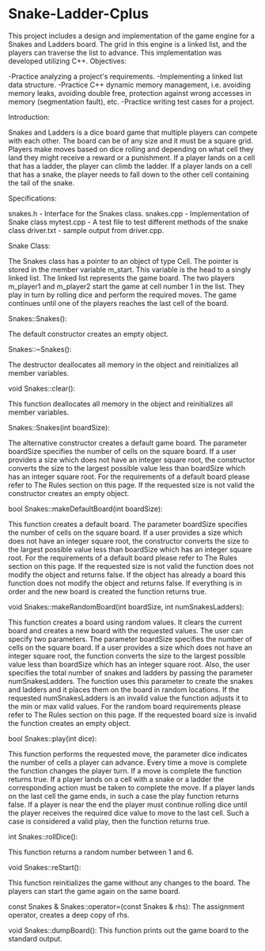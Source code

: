 # Snake-Ladder-Cplus
This project includes a design and implementation of the game engine for a Snakes and Ladders board. The grid in this engine is a linked list, and the players can traverse the list to advance. This implementation was developed utilizing C++. 
Objectives:  

  -Practice analyzing a project's requirements.
  -Implementing a linked list data structure.
  -Practice C++ dynamic memory management, i.e. avoiding memory leaks, avoiding double free, protection against wrong accesses in memory (segmentation fault), etc.
  -Practice writing test cases for a project.

Introduction:  

Snakes and Ladders is a dice board game that multiple players can compete with each other. The board can be of any size and it must be a square grid. Players make moves based on dice rolling and depending on what cell they land they might receive a reward or a punishment. If a player lands on a cell that has a ladder, the player can climb the ladder. If a player lands on a cell that has a snake, the player needs to fall down to the other cell containing the tail of the snake. 

Specifications:

snakes.h - Interface for the Snakes class.
snakes.cpp - Implementation of Snake class
mytest.cpp - A test file to test different methods of the snake class
driver.txt - sample output from driver.cpp.

Snake Class:

The Snakes class has a pointer to an object of type Cell. The pointer is stored in the member variable m_start. This variable is the head to a singly linked list. The linked list represents the game board. The two players m_player1 and m_player2 start the game at cell number 1 in the list. They play in turn by rolling dice and perform the required moves. The game continues until one of the players reaches the last cell of the board.

Snakes::Snakes():

The default constructor creates an empty object.

Snakes::~Snakes():

The destructor deallocates all memory in the object and reinitializes all member variables.

void Snakes::clear():

This function deallocates all memory in the object and reinitializes all member variables.

Snakes::Snakes(int boardSize):

The alternative constructor creates a default game board. The parameter boardSize specifies the number of cells on the square board. If a user provides a size which does not have an integer square root, the constructor converts the size to the largest possible value less than boardSize which has an integer square root. For the requirements of a default board please refer to The Rules section on this page. If the requested size is not valid the constructor creates an empty object.

bool Snakes::makeDefaultBoard(int boardSize):

This function creates a default board. The parameter boardSize specifies the number of cells on the square board. If a user provides a size which does not have an integer square root, the constructor converts the size to the largest possible value less than boardSize which has an integer square root. For the requirements of a default board please refer to The Rules section on this page. If the requested size is not valid the function does not modify the object and returns false. If the object has already a board this function does not modify the object and returns false. If everything is in order and the new board is created the function returns true.

void Snakes::makeRandomBoard(int boardSize, int numSnakesLadders):

This function creates a board using random values. It clears the current board and creates a new board with the requested values. The user can specify two parameters. The parameter boardSize specifies the number of cells on the square board. If a user provides a size which does not have an integer square root, the function converts the size to the largest possible value less than boardSize which has an integer square root. Also, the user specifies the total number of snakes and ladders by passing the parameter numSnakesLadders. The function uses this parameter to create the snakes and ladders and it places them on the board in random locations. If the requested numSnakesLadders is an invalid value the function adjusts it to the min or max valid values. For the random board requirements please refer to The Rules section on this page. If the requested board size is invalid the function creates an empty object.

bool Snakes::play(int dice):

This function performs the requested move, the parameter dice indicates the number of cells a player can advance. Every time a move is complete the function changes the player turn. If a move is complete the function returns true. If a player lands on a cell with a snake or a ladder the corresponding action must be taken to complete the move. If a player lands on the last cell the game ends, in such a case the play function returns false. If a player is near the end the player must continue rolling dice until the player receives the required dice value to move to the last cell. Such a case is considered a valid play, then the function returns true.

int Snakes::rollDice():

This function returns a random number between 1 and 6.

void Snakes::reStart():

This function reinitializes the game without any changes to the board. The players can start the game again on the same board.

const Snakes & Snakes::operator=(const Snakes & rhs):
The assignment operator, creates a deep copy of rhs.

void Snakes::dumpBoard():
This function prints out the game board to the standard output.
